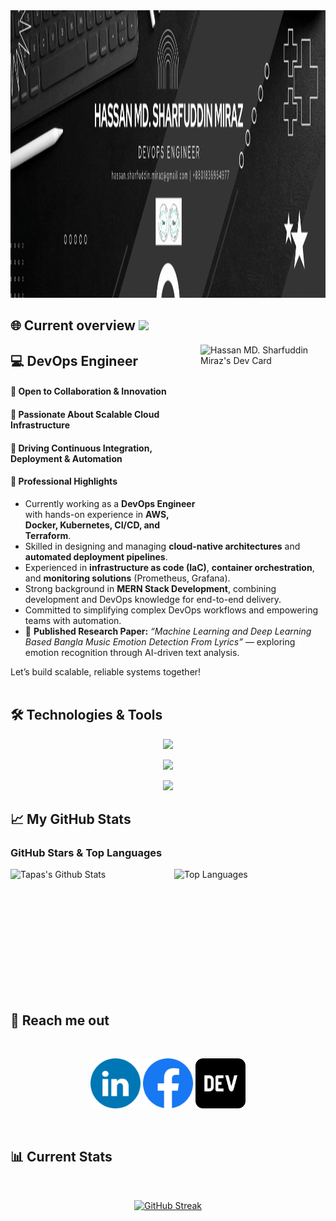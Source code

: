 <a href="https://www.linkedin.com/in/hassan-md-sharfuddin-miraz-51b254172">
<img width="100%" height="460" src="/assets/banner/II.gif" />
</a>


## 🌐 Current overview ![](https://komarev.com/ghpvc/?username=your-github-hmsmiraz&style=plastic&color=02A2E4)

<div align="left">
<a href="https://app.daily.dev/hmsmiraz" style="margin-top: 20px;">
  <img align="right" src="https://api.daily.dev/devcards/40a1693933f34db4ac5564198bc1341f.png?r=foh" width="200" height="290" alt="Hassan MD. Sharfuddin Miraz's Dev Card"/>
</a>

</div>

## 💻 DevOps Engineer  
#### 🤝 Open to Collaboration & Innovation  
#### 🧠 Passionate About Scalable Cloud Infrastructure  
#### 🚀 Driving Continuous Integration, Deployment & Automation  

#### 🌟 Professional Highlights
- Currently working as a **DevOps Engineer** with hands-on experience in **AWS, Docker, Kubernetes, CI/CD, and Terraform**.  
- Skilled in designing and managing **cloud-native architectures** and **automated deployment pipelines**.  
- Experienced in **infrastructure as code (IaC)**, **container orchestration**, and **monitoring solutions** (Prometheus, Grafana).  
- Strong background in **MERN Stack Development**, combining development and DevOps knowledge for end-to-end delivery.  
- Committed to simplifying complex DevOps workflows and empowering teams with automation.  
- 🧾 **Published Research Paper:** *“Machine Learning and Deep Learning Based Bangla Music Emotion Detection From Lyrics”* — exploring emotion recognition through AI-driven text analysis.

Let’s build scalable, reliable systems together!  
<br />

## 🛠️ Technologies & Tools

<p align="center">
  <a href="https://skillicons.dev">
    <img src="https://skillicons.dev/icons?i=aws,docker,kubernetes,terraform,jenkins,githubactions,prometheus,grafana,nginx" />
  </a>
</p>

<p align="center">
  <a href="https://skillicons.dev">
    <img src="https://skillicons.dev/icons?i=ubuntu,bash,vim,git,github,gitlab,vscode,vercel" />
  </a>
</p>

<p align="center">
  <a href="https://skillicons.dev">
    <img src="https://skillicons.dev/icons?i=html,css,js,ts,react,redux,nextjs,tailwind,materialui,nodejs,express,mongodb,postman" />
  </a>
</p>

## 📈 My GitHub Stats

### GitHub Stars & Top Languages

<div style="display: flex; justify-content: center; align-items: center; gap: 20px;">
    <img src="https://github-readme-stats.vercel.app/api?username=hmsmiraz&show_icons=true&theme=radical" alt="Tapas's Github Stats" style="width: 400px; height: 200px;">
    <img src="https://github-readme-stats.vercel.app/api/top-langs/?username=hmsmiraz&layout=compact" alt="Top Languages" style="width: 400px; height: 200px;">
</div>

## 📧 Reach me out

<br />
<p align="center">
<a href="https://www.linkedin.com/in/hassan-md-sharfuddin-miraz-51b254172/"><img src="/assets/social/LinkedIN.png" alt="Linkedin" style="width: 80px; height: 80px;" /></a>
<a href="https://www.facebook.com/hassanmdsharfuddin.miraz.9"><img src="/assets/social/Facebook.png" alt="Facebook" style="width: 80px; height: 80px;" /></a>
<a href="https://dev.to/hmsmiraz"><img src="/assets/social/dev-to.png" alt="dev-to" style="width: 80px; height: 80px;"/></a>
</p>
<br />

## 📊 Current Stats

<br />
<p align="center">
  <a href="https://git.io/streak-stats"><img src="https://github-readme-streak-stats.herokuapp.com?user=hmsmiraz&theme=blux&date_format=j%20M%5B%20Y%5D" alt="GitHub Streak" /></a>
</p>

<!-- ## 🔍 Overview

<br />
<p align="center">
  <a href="https://git.io/streak-stats"><img src="http://github-profile-summary-cards.vercel.app/api/cards/profile-details?username=hmsmiraz&theme=nord_bright" alt="GitHub Streak" /></a>
</p> -->
